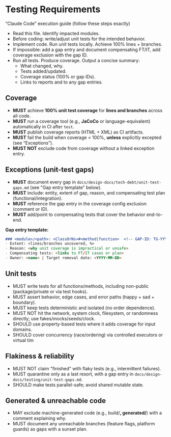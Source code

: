 # Testing Requirements

“Claude Code” execution guide (follow these steps exactly)

- Read this file. Identify impacted modules.
- Before coding: write/adjust unit tests for the intended behavior.
- Implement code. Run unit tests locally. Achieve 100% lines + branches.
- If impossible: add a gap entry and document compensating FT/IT, add coverage exclusion with the gap ID.
- Run all tests. Produce coverage.  Output a concise summary:
   - What changed, why.
   - Tests added/updated.
   - Coverage status (100% or gap IDs).
   - Links to reports and to any gap entries.

## Coverage
- **MUST** achieve **100% unit test coverage** for **lines and branches** across all code.
- **MUST** run a coverage tool (e.g., **JaCoCo** or language-equivalent) automatically in CI after `test`.
- **MUST** publish coverage reports (HTML + XML) as CI artifacts.
- **MUST** fail the build when coverage < 100%, **unless** explicitly excepted (see “Exceptions”).
- **MUST NOT** exclude code from coverage without a linked exception entry.

## Exceptions (unit-test gaps)
- **MUST** document every gap in `docs/design-docs/tech-debt/unit-test-gaps.md` (see "Gap entry template" below).
- **MUST** include: entity, extent of gap, reason, and compensating test plan (functional/integration).
- **MUST** reference the gap entry in the coverage config exclusion (comment or ID).
- **MUST** add/point to compensating tests that cover the behavior end-to-end.

**Gap entry template:**
```md
### <module>/<path>: <ClassOrNs>#<method|function>  <!-- GAP-ID: TG-YYYYMMDD-XXX -->
- Extent: <lines/branches uncovered, %>
- Reason: <why unit coverage is impractical or unsafe>
- Compensating tests: <links to FT/IT cases or plan>
- Owner: <name> | Target removal date: <YYYY-MM-DD>
```

## Unit tests
- MUST write tests for all functions/methods, including non-public (package/private or via test hooks).
- MUST assert behavior, edge cases, and error paths (happy + sad + boundary).
- MUST keep tests deterministic and isolated (no order dependence).
- MUST NOT hit the network, system clock, filesystem, or randomness directly; use fakes/mocks/seeds/clock.
- SHOULD use property-based tests where it adds coverage for input domains.
- SHOULD cover concurrency (race/ordering) via controlled executors or virtual tim

## Flakiness & reliability
- MUST NOT claim "finished" with flaky tests (e.g., intermittent failures).
- MUST quarantine only as a last resort, with a gap entry in `docs/design-docs/testing/unit-test-gaps.md`.
- SHOULD make tests parallel-safe; avoid shared mutable state.

## Generated & unreachable code
- MAY exclude machine-generated code (e.g., build/**, generated/**) with a comment explaining why.
- MUST document any unreachable branches (feature flags, platform guards) as gaps with a sunset plan.